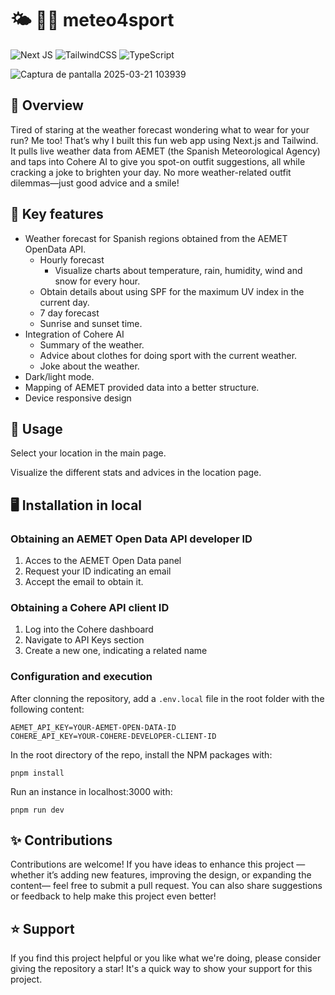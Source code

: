 # 🌤️ 🏃🏽 meteo4sport
![Next JS](https://img.shields.io/badge/Next-black?style=flat-square&logo=next.js&logoColor=white)
![TailwindCSS](https://img.shields.io/badge/tailwindcss-%2338B2AC.svg?style=flat-square&logo=tailwind-css&logoColor=white)
![TypeScript](https://img.shields.io/badge/typescript-%23007ACC.svg?style=flat-square&logo=typescript&logoColor=white)

![Captura de pantalla 2025-03-21 103939](https://github.com/user-attachments/assets/3a676082-1c3d-4fe7-8b8a-8f48ec063105)

## 🔎 Overview
Tired of staring at the weather forecast wondering what to wear for your run? Me too! That’s why I built this fun web app using Next.js and Tailwind. It pulls live weather data from AEMET (the Spanish Meteorological Agency) and taps into Cohere AI to give you spot-on outfit suggestions, all while cracking a joke to brighten your day. No more weather-related outfit dilemmas—just good advice and a smile!

## 🌱 Key features
- Weather forecast for Spanish regions obtained from the AEMET OpenData API.
  - Hourly forecast
    - Visualize charts about temperature, rain, humidity, wind and snow for every hour.
  - Obtain details about using SPF for the maximum UV index in the current day.
  - 7 day forecast
  - Sunrise and sunset time.
- Integration of Cohere AI
  - Summary of the weather.
  - Advice about clothes for doing sport with the current weather.
  - Joke about the weather.
- Dark/light mode.
- Mapping of AEMET provided data into a better structure.
- Device responsive design

## 📖 Usage
Select your location in the main page.

Visualize the different stats and advices in the location page.

## 🖥 Installation in local
### Obtaining an AEMET Open Data API developer ID
1. Acces to the AEMET Open Data panel
2. Request your ID indicating an email
3. Accept the email to obtain it.

### Obtaining a Cohere API client ID
1. Log into the Cohere dashboard
2. Navigate to API Keys section
3. Create a new one, indicating a related name

### Configuration and execution
After clonning the repository, add a `.env.local` file in the root folder with the following content:
```
AEMET_API_KEY=YOUR-AEMET-OPEN-DATA-ID
COHERE_API_KEY=YOUR-COHERE-DEVELOPER-CLIENT-ID
```
In the root directory of the repo, install the NPM packages with:
```
pnpm install
```
Run an instance in localhost:3000 with:
```
pnpm run dev
```

## ✨ Contributions
Contributions are welcome! If you have ideas to enhance this project —whether it’s adding new features, improving the design, or expanding the content— feel free to submit a pull request. You can also share suggestions or feedback to help make this project even better!

## ⭐ Support
If you find this project helpful or you like what we're doing, please consider giving the repository a star! It's a quick way to show your support for this project.
